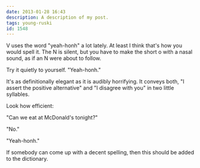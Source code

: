 ```yaml
---
date: 2013-01-28 16:43
description: A description of my post.
tags: young-ruski
id: 1548
---
```

V uses the word "yeah-honh" a lot lately.  At least I think that's how you would spell it.  The N is silent, but you have to make the short o with a nasal sound, as if an N were about to follow.

Try it quietly to yourself.  "Yeah-honh."

It's as definitionally elegant as it is audibly horrifying.  It conveys both, "I assert the positive alternative" and "I disagree with you" in two little syllables.
<!--more-->
Look how efficient:

"Can we eat at McDonald's tonight?"

"No."

"Yeah-honh."

If somebody can come up with a decent spelling, then this should be added to the dictionary.